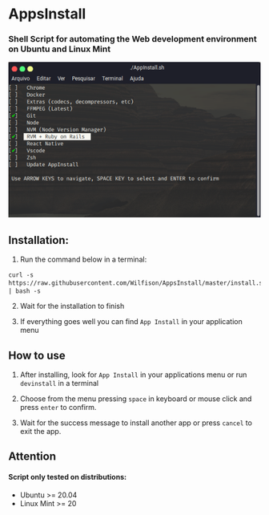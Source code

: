 # AppsInstall
### Shell Script for automating the Web development environment on Ubuntu and Linux Mint


![ScreenShot](./screenshot.png)


## Installation:


1. Run the command below in a terminal:

```shell
curl -s https://raw.githubusercontent.com/Wilfison/AppsInstall/master/install.sh | bash -s
```

2. Wait for the installation to finish

3. If everything goes well you can find `App Install` in your application menu

## How to use

1. After installing, look for `App Install` in your applications menu or run `devinstall` in a terminal

2. Choose from the menu pressing `space` in keyboard or mouse click and press `enter` to confirm.

3. Wait for the success message to install another app or press `cancel` to exit the app.

##  Attention

#### Script only tested on distributions:
- Ubuntu >= 20.04
- Linux Mint >= 20
